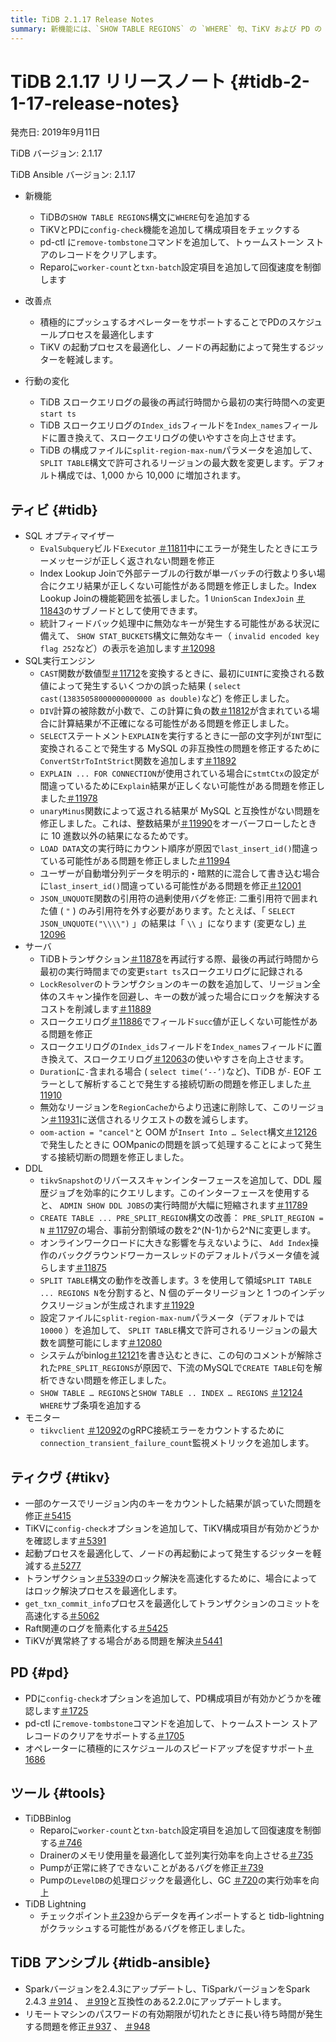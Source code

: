 ```yaml
---
title: TiDB 2.1.17 Release Notes
summary: 新機能には、`SHOW TABLE REGIONS` の `WHERE` 句、TiKV および PD の `config-check` 機能、pd-ctl の `remove-tombstone` コマンド、 Reparoの `worker-count` および `txn-batch` 構成項目が含まれます。PD のスケジュール プロセスと TiKV の開始プロセスが改善されました。TiDB スロー クエリ ログと構成ファイルの動作が変更されました。SQL オプティマイザー、SQL 実行エンジン、サーバー、DDL、モニター、TiKV、PD、TiDB Binlog、 TiDB Lightning、および TiDB Ansible の修正と最適化が行われました。」
---
```


# TiDB 2.1.17 リリースノート {#tidb-2-1-17-release-notes}

発売日: 2019年9月11日

TiDB バージョン: 2.1.17

TiDB Ansible バージョン: 2.1.17

-   新機能
    -   TiDBの`SHOW TABLE REGIONS`構文に`WHERE`句を追加する
    -   TiKVとPDに`config-check`機能を追加して構成項目をチェックする
    -   pd-ctl に`remove-tombstone`コマンドを追加して、トゥームストーン ストアのレコードをクリアします。
    -   Reparoに`worker-count`と`txn-batch`設定項目を追加して回復速度を制御します

-   改善点
    -   積極的にプッシュするオペレーターをサポートすることでPDのスケジュールプロセスを最適化します
    -   TiKV の起動プロセスを最適化し、ノードの再起動によって発生するジッターを軽減します。

-   行動の変化
    -   TiDB スロークエリログの最後の再試行時間から最初の実行時間への変更`start ts`
    -   TiDB スロークエリログの`Index_ids`フィールドを`Index_names`フィールドに置き換えて、スロークエリログの使いやすさを向上させます。
    -   TiDB の構成ファイルに`split-region-max-num`パラメータを追加して、 `SPLIT TABLE`構文で許可されるリージョンの最大数を変更します。デフォルト構成では、1,000 から 10,000 に増加されます。

## ティビ {#tidb}

-   SQL オプティマイザー
    -   `EvalSubquery`ビルド`Executor` [＃11811](https://github.com/pingcap/tidb/pull/11811)中にエラーが発生したときにエラーメッセージが正しく返されない問題を修正
    -   Index Lookup Joinで外部テーブルの行数が単一バッチの行数より多い場合にクエリ結果が正しくない可能性がある問題を修正しました。Index Lookup Joinの機能範囲を拡張しました。1 `UnionScan` `IndexJoin` [＃11843](https://github.com/pingcap/tidb/pull/11843)のサブノードとして使用できます。
    -   統計フィードバック処理中に無効なキーが発生する可能性がある状況に備えて、 `SHOW STAT_BUCKETS`構文に無効なキー（ `invalid encoded key flag 252`など）の表示を追加します[＃12098](https://github.com/pingcap/tidb/pull/12098)
-   SQL実行エンジン
    -   `CAST`関数が数値型[＃11712](https://github.com/pingcap/tidb/pull/11712)を変換するときに、最初に`UINT`に変換される数値によって発生するいくつかの誤った結果 ( `select cast(13835058000000000000 as double)`など) を修正しました。
    -   `DIV`計算の被除数が小数で、この計算に負の数[＃11812](https://github.com/pingcap/tidb/pull/11812)が含まれている場合に計算結果が不正確になる可能性がある問題を修正しました。
    -   `SELECT`ステートメント`EXPLAIN`を実行するときに一部の文字列が`INT`型に変換されることで発生する MySQL の非互換性の問題を修正するために`ConvertStrToIntStrict`関数を追加します[＃11892](https://github.com/pingcap/tidb/pull/11892)
    -   `EXPLAIN ... FOR CONNECTION`が使用されている場合に`stmtCtx`の設定が間違っているために`Explain`結果が正しくない可能性がある問題を修正しました[＃11978](https://github.com/pingcap/tidb/pull/11978)
    -   `unaryMinus`関数によって返される結果が MySQL と互換性がない問題を修正しました。これは、整数結果が[＃11990](https://github.com/pingcap/tidb/pull/11990)をオーバーフローしたときに 10 進数以外の結果になるためです。
    -   `LOAD DATA`文の実行時にカウント順序が原因で`last_insert_id()`間違っている可能性がある問題を修正しました[＃11994](https://github.com/pingcap/tidb/pull/11994)
    -   ユーザーが自動増分列データを明示的・暗黙的に混合して書き込む場合に`last_insert_id()`間違っている可能性がある問題を修正[＃12001](https://github.com/pingcap/tidb/pull/12001)
    -   `JSON_UNQUOTE`関数の引用符の過剰使用バグを修正: 二重引用符で囲まれた値 ( `"` ) のみ引用符を外す必要があります。たとえば、「 `SELECT JSON_UNQUOTE("\\\\")` 」の結果は「 `\\` 」になります (変更なし) [＃12096](https://github.com/pingcap/tidb/pull/12096)
-   サーバ
    -   TiDBトランザクション[＃11878](https://github.com/pingcap/tidb/pull/11878)を再試行する際、最後の再試行時間から最初の実行時間までの変更`start ts`スロークエリログに記録される
    -   `LockResolver`のトランザクションのキーの数を追加して、リージョン全体のスキャン操作を回避し、キーの数が減った場合にロックを解決するコストを削減します[＃11889](https://github.com/pingcap/tidb/pull/11889)
    -   スロークエリログ[＃11886](https://github.com/pingcap/tidb/pull/11886)でフィールド`succ`値が正しくない可能性がある問題を修正
    -   スロークエリログの`Index_ids`フィールドを`Index_names`フィールドに置き換えて、スロークエリログ[＃12063](https://github.com/pingcap/tidb/pull/12063)の使いやすさを向上させます。
    -   `Duration`に`-`含まれる場合 ( `select time(‘--’)`など)、TiDB が`-` EOF エラーとして解析することで発生する接続切断の問題を修正しました[＃11910](https://github.com/pingcap/tidb/pull/11910)
    -   無効なリージョンを`RegionCache`からより迅速に削除して、このリージョン[＃11931](https://github.com/pingcap/tidb/pull/11931)に送信されるリクエストの数を減らします。
    -   `oom-action = "cancel"`と OOM が`Insert Into … Select`構文[＃12126](https://github.com/pingcap/tidb/pull/12126)で発生したときに OOMpanicの問題を誤って処理することによって発生する接続切断の問題を修正しました。
-   DDL
    -   `tikvSnapshot`のリバーススキャンインターフェースを追加して、DDL 履歴ジョブを効率的にクエリします。このインターフェースを使用すると、 `ADMIN SHOW DDL JOBS`の実行時間が大幅に短縮されます[＃11789](https://github.com/pingcap/tidb/pull/11789)
    -   `CREATE TABLE ... PRE_SPLIT_REGION`構文の改善： `PRE_SPLIT_REGION = N` [＃11797](https://github.com/pingcap/tidb/pull/11797/files)の場合、事前分割領域の数を2^(N-1)から2^Nに変更します。
    -   オンラインワークロードに大きな影響を与えないように、 `Add Index`操作のバックグラウンドワーカースレッドのデフォルトパラメータ値を減らします[＃11875](https://github.com/pingcap/tidb/pull/11875)
    -   `SPLIT TABLE`構文の動作を改善します。3 を使用して領域`SPLIT TABLE ... REGIONS N`を分割すると、N 個のデータリージョンと 1 つのインデックスリージョンが生成されます[＃11929](https://github.com/pingcap/tidb/pull/11929)
    -   設定ファイルに`split-region-max-num`パラメータ（デフォルトでは`10000` ）を追加して、 `SPLIT TABLE`構文で許可されるリージョンの最大数を調整可能にします[＃12080](https://github.com/pingcap/tidb/pull/12080)
    -   システムがbinlog[＃12121](https://github.com/pingcap/tidb/pull/12121)を書き込むときに、この句のコメントが解除された`PRE_SPLIT_REGIONS`が原因で、下流のMySQLで`CREATE TABLE`句を解析できない問題を修正しました。
    -   `SHOW TABLE … REGIONS`と`SHOW TABLE .. INDEX … REGIONS` [＃12124](https://github.com/pingcap/tidb/pull/12124) `WHERE`サブ条項を追加する
-   モニター
    -   `tikvclient` [＃12092](https://github.com/pingcap/tidb/pull/12092)のgRPC接続エラーをカウントするために`connection_transient_failure_count`監視メトリックを追加します。

## ティクヴ {#tikv}

-   一部のケースでリージョン内のキーをカウントした結果が誤っていた問題を修正[＃5415](https://github.com/tikv/tikv/pull/5415)
-   TiKVに`config-check`オプションを追加して、TiKV構成項目が有効かどうかを確認します[＃5391](https://github.com/tikv/tikv/pull/5391)
-   起動プロセスを最適化して、ノードの再起動によって発生するジッターを軽減する[＃5277](https://github.com/tikv/tikv/pull/5277)
-   トランザクション[＃5339](https://github.com/tikv/tikv/pull/5339)のロック解決を高速化するために、場合によってはロック解決プロセスを最適化します。
-   `get_txn_commit_info`プロセスを最適化してトランザクションのコミットを高速化する[＃5062](https://github.com/tikv/tikv/pull/5062)
-   Raft関連のログを簡素化する[＃5425](https://github.com/tikv/tikv/pull/5425)
-   TiKVが異常終了する場合がある問題を解決[＃5441](https://github.com/tikv/tikv/pull/5441)

## PD {#pd}

-   PDに`config-check`オプションを追加して、PD構成項目が有効かどうかを確認します[＃1725](https://github.com/pingcap/pd/pull/1725)
-   pd-ctl に`remove-tombstone`コマンドを追加して、トゥームストーン ストア レコードのクリアをサポートする[＃1705](https://github.com/pingcap/pd/pull/1705)
-   オペレーターに積極的にスケジュールのスピードアップを促すサポート[＃1686](https://github.com/pingcap/pd/pull/1686)

## ツール {#tools}

-   TiDBBinlog
    -   Reparoに`worker-count`と`txn-batch`設定項目を追加して回復速度を制御する[＃746](https://github.com/pingcap/tidb-binlog/pull/746)
    -   Drainerのメモリ使用量を最適化して並列実行効率を向上させる[＃735](https://github.com/pingcap/tidb-binlog/pull/735)
    -   Pumpが正常に終了できないことがあるバグを修正[＃739](https://github.com/pingcap/tidb-binlog/pull/739)
    -   Pumpの`LevelDB`の処理ロジックを最適化し、GC [＃720](https://github.com/pingcap/tidb-binlog/pull/720)の実行効率を向上
-   TiDB Lightning
    -   チェックポイント[＃239](https://github.com/pingcap/tidb-lightning/pull/239)からデータを再インポートすると tidb-lightning がクラッシュする可能性があるバグを修正しました。

## TiDB アンシブル {#tidb-ansible}

-   Sparkバージョンを2.4.3にアップデートし、TiSparkバージョンをSpark 2.4.3 [＃914](https://github.com/pingcap/tidb-ansible/pull/914) 、 [＃919](https://github.com/pingcap/tidb-ansible/pull/927)と互換性のある2.2.0にアップデートします。
-   リモートマシンのパスワードの有効期限が切れたときに長い待ち時間が発生する問題を修正[＃937](https://github.com/pingcap/tidb-ansible/pull/937) 、 [＃948](https://github.com/pingcap/tidb-ansible/pull/948)
